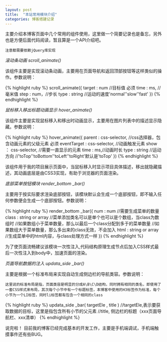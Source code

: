 ```yaml
---
layout: post
title:  "本站常用模块介绍"
categories: 博客搭建记录
---
```


主要介绍本博客页面中几个常用的组件使用，这里做一个简要记录也是备忘，另外也是方便后面代码阅读，暂且算是一个API介绍吧。

`注意都需要依赖jQuery库实现`

*滚动条动画 scroll_animate()*

该组件主要是实现滚动条动画，主要用在页面导航和返回顶部按钮等这样类似的操作。参数说明：

{% highlight ruby %}
scroll_animate({
	target : num //目标值 必须
	time : ms, //毫米值
	step : num，//步长
	type : string 
	//运动的速度'normal''slow''fast'
})
{% endhighlight %}


*鼠标移入移出标题动画显示 hover_animate()*

该组件主要是实现鼠标移入和移出时动画显示，主要用在图片列表中的描述显示隐藏。参数说明：

{% highlight ruby %}
hover_animate({
	parent : css-selector,
	//css选择器，包含动画元素的父级元素 必须
	eventTarget : css-selector,
	//动画触发元素
	show ： css-selector,
	//需要一直显示的元素
	time : ms,//动画时长
	type : string //运动方向
	//'toTop''toBottom''toLeft''toRight'默认是'toTop'
})
{% endhighlight %}

该组件用于我的项目展示页面中，当鼠标移入时显示项目具体描述，移出就隐藏描述，其动画底层是由CSS3实现，有助于浏览器的页面渲染。

*底部菜单按钮模块 render_bottom _bar()*

主要用于按实际要求渲染底部按钮，该模块默认会生成一个底部按钮，即不输入任何参数便会生成一个底部按钮。参数说明：

{% highlight ruby %}
render_bottom _bar({
	num : num
	//需要生成菜单的数量
	class : string or array
	//菜单添加类名可以是单个也可以是个数组，当class为数组时
	//如果数组小于菜单数量，那么以最后一个class分配到多于的菜单数量
	//如果数组大于菜单数量，那么多出来的class无效，不会加入
	html : string or array
	//生成菜单中的html内容，与class处理方式一样
})
{% endhighlight %}

为了使页面流畅建议该模块一次性注入,代码结构原理生成节点后加入CSS样式最后一次性注入到body中，加速页面的渲染。

*页面导航数据的注入 updata_side _bar()*

主要是根据一个标准布局来实现自动生成侧边栏的导航类容。参数说明：

`这里说的标准布局是指，页面类容是明显的分成A\B\C\D结构，同时拥有相同的类名，即使用了一套CSS样式来布局，其次每个小节中有一个标题标签，本博客中使用的H3标签作为标准，每个小节为一个LI标签，同时li标签都有包含一个相同的class`

{% highlight ruby %}
updata_side _bar( targetEle , title )
//targetEle,表示要获取数据的目标，这里是指包含所有小节的父元素
//title, 侧边栏的标题（xxx页面导航栏、xxx清单）
{% endhighlight %}

说完啦！
目前我的博客已经完成基本的开发工作，主要是手机端调试，手机端触摸事件还有些BUG。